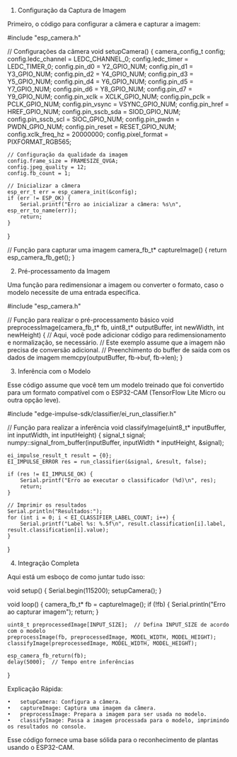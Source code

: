 
1. Configuração da Captura de Imagem

Primeiro, o código para configurar a câmera e capturar a imagem:

#include "esp_camera.h"

// Configurações da câmera
void setupCamera() {
    camera_config_t config;
    config.ledc_channel = LEDC_CHANNEL_0;
    config.ledc_timer = LEDC_TIMER_0;
    config.pin_d0 = Y2_GPIO_NUM;
    config.pin_d1 = Y3_GPIO_NUM;
    config.pin_d2 = Y4_GPIO_NUM;
    config.pin_d3 = Y5_GPIO_NUM;
    config.pin_d4 = Y6_GPIO_NUM;
    config.pin_d5 = Y7_GPIO_NUM;
    config.pin_d6 = Y8_GPIO_NUM;
    config.pin_d7 = Y9_GPIO_NUM;
    config.pin_xclk = XCLK_GPIO_NUM;
    config.pin_pclk = PCLK_GPIO_NUM;
    config.pin_vsync = VSYNC_GPIO_NUM;
    config.pin_href = HREF_GPIO_NUM;
    config.pin_sscb_sda = SIOD_GPIO_NUM;
    config.pin_sscb_scl = SIOC_GPIO_NUM;
    config.pin_pwdn = PWDN_GPIO_NUM;
    config.pin_reset = RESET_GPIO_NUM;
    config.xclk_freq_hz = 20000000;
    config.pixel_format = PIXFORMAT_RGB565;

    // Configuração da qualidade da imagem
    config.frame_size = FRAMESIZE_QVGA;
    config.jpeg_quality = 12;
    config.fb_count = 1;

    // Inicializar a câmera
    esp_err_t err = esp_camera_init(&config);
    if (err != ESP_OK) {
        Serial.printf("Erro ao inicializar a câmera: %s\n", esp_err_to_name(err));
        return;
    }
}

// Função para capturar uma imagem
camera_fb_t* captureImage() {
    return esp_camera_fb_get();
}

2. Pré-processamento da Imagem

Uma função para redimensionar a imagem ou converter o formato, caso o modelo necessite de uma entrada específica.

#include "esp_camera.h"

// Função para realizar o pré-processamento básico
void preprocessImage(camera_fb_t* fb, uint8_t* outputBuffer, int newWidth, int newHeight) {
    // Aqui, você pode adicionar código para redimensionamento e normalização, se necessário.
    // Este exemplo assume que a imagem não precisa de conversão adicional.
    // Preenchimento do buffer de saída com os dados de imagem
    memcpy(outputBuffer, fb->buf, fb->len);
}

3. Inferência com o Modelo

Esse código assume que você tem um modelo treinado que foi convertido para um formato compatível com o ESP32-CAM (TensorFlow Lite Micro ou outra opção leve).

#include "edge-impulse-sdk/classifier/ei_run_classifier.h"

// Função para realizar a inferência
void classifyImage(uint8_t* inputBuffer, int inputWidth, int inputHeight) {
    signal_t signal;
    numpy::signal_from_buffer(inputBuffer, inputWidth * inputHeight, &signal);

    ei_impulse_result_t result = {0};
    EI_IMPULSE_ERROR res = run_classifier(&signal, &result, false);

    if (res != EI_IMPULSE_OK) {
        Serial.printf("Erro ao executar o classificador (%d)\n", res);
        return;
    }

    // Imprimir os resultados
    Serial.println("Resultados:");
    for (int i = 0; i < EI_CLASSIFIER_LABEL_COUNT; i++) {
        Serial.printf("Label %s: %.5f\n", result.classification[i].label, result.classification[i].value);
    }
}

4. Integração Completa

Aqui está um esboço de como juntar tudo isso:

void setup() {
    Serial.begin(115200);
    setupCamera();
}

void loop() {
    camera_fb_t* fb = captureImage();
    if (!fb) {
        Serial.println("Erro ao capturar imagem");
        return;
    }

    uint8_t preprocessedImage[INPUT_SIZE];  // Defina INPUT_SIZE de acordo com o modelo
    preprocessImage(fb, preprocessedImage, MODEL_WIDTH, MODEL_HEIGHT);
    classifyImage(preprocessedImage, MODEL_WIDTH, MODEL_HEIGHT);

    esp_camera_fb_return(fb);
    delay(5000);  // Tempo entre inferências
}

Explicação Rápida:

	•	setupCamera: Configura a câmera.
	•	captureImage: Captura uma imagem da câmera.
	•	preprocessImage: Prepara a imagem para ser usada no modelo.
	•	classifyImage: Passa a imagem processada para o modelo, imprimindo os resultados no console.

Esse código fornece uma base sólida para o reconhecimento de plantas usando o ESP32-CAM.
